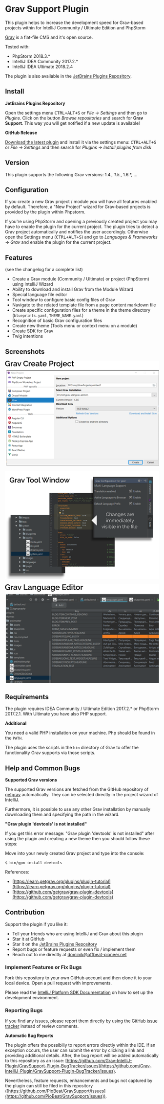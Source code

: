 # Grav Support Plugin

This plugin helps to increase the development speed for Grav-based projects
within for IntelliJ Community / Ultimate Edition and PhpStorm

[Grav](https://getgrav.org/) is a flat-file CMS and it's open source.

Tested with:
* PhpStorm 2018.3.*
* IntelliJ IDEA Community 2017.2.*
* IntelliJ IDEA Ultimate 2018.2.4

The plugin is also available in the [JetBrains Plugins Repository](https://plugins.jetbrains.com/plugin/9971-grav-support).

## Install

**JetBrains Plugins Repository**

Open the settings menu <kbd>CTRL+ALT+S</kbd> or _File -> Settings_ and then
go to _Plugins_. Click on the button _Browse repositories_ and search for
**Grav Support**.
This way you will get notified if a new update is available!

**GitHub Release**

[Download the latest plugin](https://github.com/PioBeat/GravSupport/releases) and
install it via the settings menu: <kbd>CTRL+ALT+S</kbd> or _File -> Settings_
and then search for _Plugins -> Install plugins from disk_

## Version

This plugin supports the following Grav versions: 1.4.*, 1.5.*, 1.6.*, ...


## Configuration

If you create a new Grav project / module you will have all features enabled by default.
Therefore, a "New Project" wizard for Grav-based projects is provided by the plugin within Phpstorm.

If you're using PhpStorm and opening a previously created project you may have
to enable the plugin for the current project. The plugin tries to detect a Grav project
automatically and notifies the user accordingly. Otherwise open the Settings
menu (<kbd>CTRL+ALT+S</kbd>) and go to _Languages & Frameworks_ -> _Grav_ and
enable the plugin for the current project.

## Features
(see the changelog for a complete list)

<ul>
    <li>Create a Grav module (Community / Ultimate) or project (PhpStorm) using IntelliJ Wizard</li>
    <li>Ability to download and install Grav from the Module Wizard</li>
    <li>Special language file editor</li>
    <li>Tool window to configure basic config files of Grav</li>
    <li>Navigate to the related template file from a page content markdown file</li>
    <li>Create specific configuration files for a theme in the theme directory
        (<code>blueprints.yaml</code>, <code>THEME_NAME.yaml</code>)</li>
    <li>Recognition of basic Grav configuration files</li>
    <li>Create new theme (Tools menu or context menu on a module)</li>
    <li>Create SDK for Grav</li>
    <li>Twig intentions</li>
</ul>

## Screenshots

![New Project](.README_images/newproject.png)

![Tool Window](.README_images/toolwindow.png)

![Language Editor](.README_images/languageeditor.png)


## Requirements

The plugin requires IDEA Community / Ultimate Edition 2017.2.* or PhpStorm 2017.2.1.
With Ultimate you have also PHP support.

**Additional**

You need a valid PHP installation on your machine.
Php should be found in the ``PATH``.

The plugin uses the scripts in the ``bin`` directory of Grav to offer
the functionality Grav supports via those scripts.

## Help and Common Bugs

**Supported Grav versions**

The supported Grav versions are fetched from the GitHub repository of [getgrav](https://github.com/getgrav/grav) automatically.
They can be selected directly in the project wizard of IntelliJ.

Furthermore, it is possible to use any other Grav installation by manually downloading them and
specifying the path in the wizard.

**"Grav plugin 'devtools' is not installed"**

If you get this error message: "Grav plugin 'devtools' is not installed"
after using the plugin and creating a new theme then you should follow these steps:

Move into your newly created Grav project and type into the console:

```
$ bin/gpm install devtools
```
References:

* [https://learn.getgrav.org/plugins/plugin-tutorial](https://learn.getgrav.org/plugins/plugin-tutorial)
* [https://github.com/getgrav/grav-plugin-devtools](https://github.com/getgrav/grav-plugin-devtools)


## Contribution

Support the plugin if you like it:
- Tell your friends who are using IntelliJ and Grav about this plugin
- Star it at GitHub
- Star it on the [JetBrains Plugins Repository](https://plugins.jetbrains.com/plugin/9971-grav-support)
- Report bugs or feature requests or even fix / implement them
- Reach out to me directly at dominik@offbeat-pioneer.net

### Implement Features or Fix Bugs

Fork this repository to your own GitHub account and then clone it to
your local device. Open a pull request with improvements.

Please read the [IntelliJ Platform SDK Documentation](http://www.jetbrains.org/intellij/sdk/docs/basics/getting_started/setting_up_environment.html)
on how to set up the development environment.

### Reporting Bugs

If you find any issues, please report them directly by using the [GitHub issue
tracker](https://github.com/PioBeat/GravSupport/issues) instead of review comments.

**Automatic Bug Reports**

The plugin offers the possibiliy to report errors directly within the IDE.
If an exception occurs, the user can submit the error by clicking a link and providing
additional details.
After, the bug report will be added automatically to this repository as an issue: [https://github.com/Grav-IntelliJ-Plugin/GravSupport-Plugin-BugTracker/issues](https://github.com/Grav-IntelliJ-Plugin/GravSupport-Plugin-BugTracker/issues).

Nevertheless, feature requests, enhancements and bugs not captured by the plugin 
can still be filed in this repository ([https://github.com/PioBeat/GravSupport/issues](https://github.com/PioBeat/GravSupport/issues)).



<!-- - Vote for it: Write your review and vote for it at the IntelliJ plugin repository. -->
